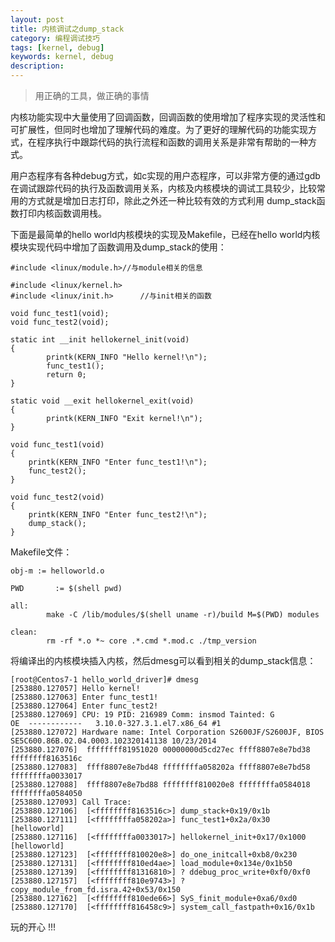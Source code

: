 ```yaml
---
layout: post
title: 内核调试之dump_stack
category: 编程调试技巧
tags: [kernel, debug]
keywords: kernel, debug
description: 
---
```


> 用正确的工具，做正确的事情

内核功能实现中大量使用了回调函数，回调函数的使用增加了程序实现的灵活性和可扩展性，但同时也增加了理解代码的难度。为了更好的理解代码的功能实现方式，在程序执行中跟踪代码的执行流程和函数的调用关系是非常有帮助的一种方式。

用户态程序有各种debug方式，如c实现的用户态程序，可以非常方便的通过gdb在调试跟踪代码的执行及函数调用关系，内核及内核模块的调试工具较少，比较常用的方式就是增加日志打印，除此之外还一种比较有效的方式利用 dump_stack函数打印内核函数调用栈。

下面是最简单的hello world内核模块的实现及Makefile，已经在hello world内核模块实现代码中增加了函数调用及dump_stack的使用：

	#include <linux/module.h>//与module相关的信息
	
	#include <linux/kernel.h>
	#include <linux/init.h>      //与init相关的函数
	
	void func_test1(void);
	void func_test2(void);
	
	static int __init hellokernel_init(void)
	{
	        printk(KERN_INFO "Hello kernel!\n");
    	    func_test1();
    	    return 0;
	}
	
	static void __exit hellokernel_exit(void)
	{
    	    printk(KERN_INFO "Exit kernel!\n");
	}
	
	void func_test1(void)
	{
    	printk(KERN_INFO "Enter func_test1!\n");
    	func_test2();
	}
	
	void func_test2(void)
	{
    	printk(KERN_INFO "Enter func_test2!\n");
    	dump_stack();
	}

Makefile文件：
	
	obj-m := helloworld.o
	
	PWD       := $(shell pwd)

	all:
	        make -C /lib/modules/$(shell uname -r)/build M=$(PWD) modules
	
	clean:
	        rm -rf *.o *~ core .*.cmd *.mod.c ./tmp_version

将编译出的内核模块插入内核，然后dmesg可以看到相关的dump_stack信息：
	
	[root@Centos7-1 hello_world_driver]# dmesg
	[253880.127057] Hello kernel!
	[253880.127063] Enter func_test1!
	[253880.127064] Enter func_test2!
	[253880.127069] CPU: 19 PID: 216989 Comm: insmod Tainted: G           OE  ------------   3.10.0-327.3.1.el7.x86_64 #1
	[253880.127072] Hardware name: Intel Corporation S2600JF/S2600JF, BIOS SE5C600.86B.02.04.0003.102320141138 10/23/2014
	[253880.127076]  ffffffff81951020 00000000d5cd27ec ffff8807e8e7bd38 ffffffff8163516c
	[253880.127083]  ffff8807e8e7bd48 ffffffffa058202a ffff8807e8e7bd58 ffffffffa0033017
	[253880.127088]  ffff8807e8e7bd88 ffffffff810020e8 ffffffffa0584018 ffffffffa0584050
	[253880.127093] Call Trace:
	[253880.127106]  [<ffffffff8163516c>] dump_stack+0x19/0x1b
	[253880.127111]  [<ffffffffa058202a>] func_test1+0x2a/0x30 [helloworld]
	[253880.127116]  [<ffffffffa0033017>] hellokernel_init+0x17/0x1000 [helloworld]
	[253880.127123]  [<ffffffff810020e8>] do_one_initcall+0xb8/0x230
	[253880.127131]  [<ffffffff810ed4ae>] load_module+0x134e/0x1b50
	[253880.127139]  [<ffffffff81316810>] ? ddebug_proc_write+0xf0/0xf0
	[253880.127157]  [<ffffffff810e9743>] ? copy_module_from_fd.isra.42+0x53/0x150
	[253880.127162]  [<ffffffff810ede66>] SyS_finit_module+0xa6/0xd0
	[253880.127170]  [<ffffffff816458c9>] system_call_fastpath+0x16/0x1b




玩的开心 !!!
